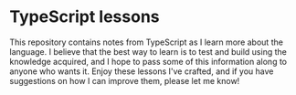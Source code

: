 # TypeScript lessons

This repository contains notes from TypeScript as I learn more about the language.  I believe that the best way to learn is to test and build using the knowledge acquired, and I hope to pass some of this information along to anyone who wants it.  Enjoy these lessons I've crafted, and if you have suggestions on how I can improve them, please let me know!

